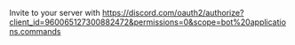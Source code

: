 Invite to your server with
https://discord.com/oauth2/authorize?client_id=960065127300882472&permissions=0&scope=bot%20applications.commands
